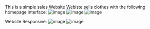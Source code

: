 
This is a simple sales Website
Webiste sells clothes with the following homepage interface:
![image](https://user-images.githubusercontent.com/80412143/123236563-193f5380-d507-11eb-855b-7bc12badba66.png)
![image](https://user-images.githubusercontent.com/80412143/123236731-412eb700-d507-11eb-93bb-62e2a8c6e728.png)
![image](https://user-images.githubusercontent.com/80412143/123236740-43911100-d507-11eb-9a07-39bdd522f7f9.png)




Website Responsive:
![image](https://user-images.githubusercontent.com/80412143/123238636-d54d4e00-d508-11eb-82f4-b90885ac2b28.png)
![image](https://user-images.githubusercontent.com/80412143/123238650-d8e0d500-d508-11eb-8eb9-9e654285c372.png)


